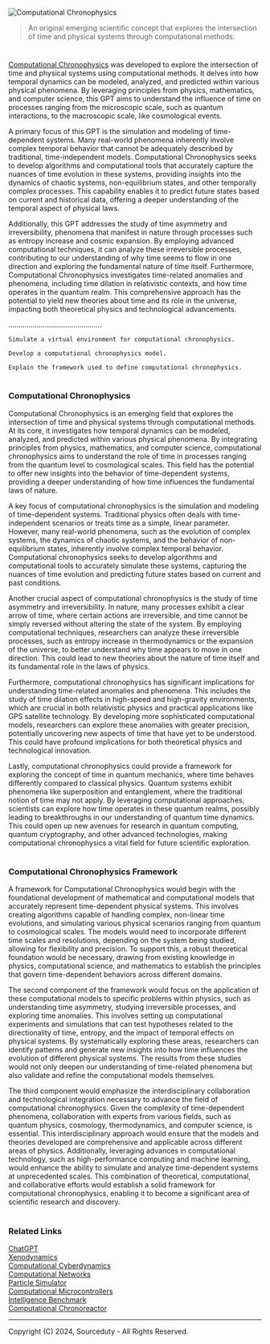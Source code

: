 ![Computational Chronophysics](https://github.com/user-attachments/assets/b871c94f-bea0-4388-8227-50fb0d8f9fe3)

> An original emerging scientific concept that explores the intersection of time and physical systems through computational methods.

#

[Computational Chronophysics](https://chatgpt.com/g/g-6fStHVZEI-computational-chronophysics) was developed to explore the intersection of time and physical systems using computational methods. It delves into how temporal dynamics can be modeled, analyzed, and predicted within various physical phenomena. By leveraging principles from physics, mathematics, and computer science, this GPT aims to understand the influence of time on processes ranging from the microscopic scale, such as quantum interactions, to the macroscopic scale, like cosmological events.

A primary focus of this GPT is the simulation and modeling of time-dependent systems. Many real-world phenomena inherently involve complex temporal behavior that cannot be adequately described by traditional, time-independent models. Computational Chronophysics seeks to develop algorithms and computational tools that accurately capture the nuances of time evolution in these systems, providing insights into the dynamics of chaotic systems, non-equilibrium states, and other temporally complex processes. This capability enables it to predict future states based on current and historical data, offering a deeper understanding of the temporal aspect of physical laws.

Additionally, this GPT addresses the study of time asymmetry and irreversibility, phenomena that manifest in nature through processes such as entropy increase and cosmic expansion. By employing advanced computational techniques, it can analyze these irreversible processes, contributing to our understanding of why time seems to flow in one direction and exploring the fundamental nature of time itself. Furthermore, Computational Chronophysics investigates time-related anomalies and phenomena, including time dilation in relativistic contexts, and how time operates in the quantum realm. This comprehensive approach has the potential to yield new theories about time and its role in the universe, impacting both theoretical physics and technological advancements.

..............................................

```
Simulate a virtual environment for computational chronophysics.

Develop a computational chronophysics model.

Explain the framework used to define computational chronophysics.
```

#
### Computational Chronophysics

Computational Chronophysics is an emerging field that explores the intersection of time and physical systems through computational methods. At its core, it investigates how temporal dynamics can be modeled, analyzed, and predicted within various physical phenomena. By integrating principles from physics, mathematics, and computer science, computational chronophysics aims to understand the role of time in processes ranging from the quantum level to cosmological scales. This field has the potential to offer new insights into the behavior of time-dependent systems, providing a deeper understanding of how time influences the fundamental laws of nature.

A key focus of computational chronophysics is the simulation and modeling of time-dependent systems. Traditional physics often deals with time-independent scenarios or treats time as a simple, linear parameter. However, many real-world phenomena, such as the evolution of complex systems, the dynamics of chaotic systems, and the behavior of non-equilibrium states, inherently involve complex temporal behavior. Computational chronophysics seeks to develop algorithms and computational tools to accurately simulate these systems, capturing the nuances of time evolution and predicting future states based on current and past conditions.

Another crucial aspect of computational chronophysics is the study of time asymmetry and irreversibility. In nature, many processes exhibit a clear arrow of time, where certain actions are irreversible, and time cannot be simply reversed without altering the state of the system. By employing computational techniques, researchers can analyze these irreversible processes, such as entropy increase in thermodynamics or the expansion of the universe, to better understand why time appears to move in one direction. This could lead to new theories about the nature of time itself and its fundamental role in the laws of physics.

Furthermore, computational chronophysics has significant implications for understanding time-related anomalies and phenomena. This includes the study of time dilation effects in high-speed and high-gravity environments, which are crucial in both relativistic physics and practical applications like GPS satellite technology. By developing more sophisticated computational models, researchers can explore these anomalies with greater precision, potentially uncovering new aspects of time that have yet to be understood. This could have profound implications for both theoretical physics and technological innovation.

Lastly, computational chronophysics could provide a framework for exploring the concept of time in quantum mechanics, where time behaves differently compared to classical physics. Quantum systems exhibit phenomena like superposition and entanglement, where the traditional notion of time may not apply. By leveraging computational approaches, scientists can explore how time operates in these quantum realms, possibly leading to breakthroughs in our understanding of quantum time dynamics. This could open up new avenues for research in quantum computing, quantum cryptography, and other advanced technologies, making computational chronophysics a vital field for future scientific exploration.

#
### Computational Chronophysics Framework

A framework for Computational Chronophysics would begin with the foundational development of mathematical and computational models that accurately represent time-dependent physical systems. This involves creating algorithms capable of handling complex, non-linear time evolutions, and simulating various physical scenarios ranging from quantum to cosmological scales. The models would need to incorporate different time scales and resolutions, depending on the system being studied, allowing for flexibility and precision. To support this, a robust theoretical foundation would be necessary, drawing from existing knowledge in physics, computational science, and mathematics to establish the principles that govern time-dependent behaviors across different domains.

The second component of the framework would focus on the application of these computational models to specific problems within physics, such as understanding time asymmetry, studying irreversible processes, and exploring time anomalies. This involves setting up computational experiments and simulations that can test hypotheses related to the directionality of time, entropy, and the impact of temporal effects on physical systems. By systematically exploring these areas, researchers can identify patterns and generate new insights into how time influences the evolution of different physical systems. The results from these studies would not only deepen our understanding of time-related phenomena but also validate and refine the computational models themselves.

The third component would emphasize the interdisciplinary collaboration and technological integration necessary to advance the field of computational chronophysics. Given the complexity of time-dependent phenomena, collaboration with experts from various fields, such as quantum physics, cosmology, thermodynamics, and computer science, is essential. This interdisciplinary approach would ensure that the models and theories developed are comprehensive and applicable across different areas of physics. Additionally, leveraging advances in computational technology, such as high-performance computing and machine learning, would enhance the ability to simulate and analyze time-dependent systems at unprecedented scales. This combination of theoretical, computational, and collaborative efforts would establish a solid framework for computational chronophysics, enabling it to become a significant area of scientific research and discovery.

#
### Related Links

[ChatGPT](https://github.com/sourceduty/ChatGPT)
<br>
[Xenodynamics](https://github.com/sourceduty/Xenodynamics)
<br>
[Computational Cyberdynamics](https://github.com/sourceduty/Computational_Cyberdynamics)
<br>
[Computational Networks](https://github.com/sourceduty/Computational_Networks)
<br>
[Particle Simulator](https://github.com/sourceduty/Particle_Simulator)
<br>
[Computational Microcontrollers](https://github.com/sourceduty/Computational_Microcontrollers)
<br>
[Intelligence Benchmark](https://github.com/sourceduty/Intelligence_Benchmark)
<br>
[Computational Chronoreactor](https://github.com/sourceduty/Computational_Chronoreactor)

***
Copyright (C) 2024, Sourceduty - All Rights Reserved.
